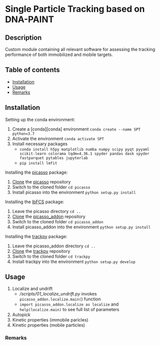 # Single Particle Tracking based on DNA-PAINT

## Description
Custom module containing all relevant software for assessing the tracking performance of both immobilized and mobile targets.



## Table of contents
* [Installation](#installation)
* [Usage](#usage)
* [Remarks](#remarks)

## Installation

Setting up the conda environment:
1. Create a [conda][conda] environment ``conda create --name SPT python=3.7``
2. Activate the environment ``conda activate SPT``
3. Install necessary packages 
    * ``conda install h5py matplotlib numba numpy scipy pyqt pyyaml scikit-learn colorama tqdm=4.36.1 spyder pandas dask spyder fastparquet pytables jupyterlab``
    * ``pip install lmfit``


Installing the [picasso](https://github.com/jungmannlab/picasso) package: 

1. [Clone](https://help.github.com/en/articles/cloning-a-repository) the [picasso](https://github.com/jungmannlab/picasso) repository
2. Switch to the cloned folder ``cd picasso``
3. Install picasso into the environment ``python setup.py install``

Installing the [lbFCS](https://github.com/schwille-paint/lbFCS) package:

1. Leave the picasso directory ``cd ..``
2. [Clone](https://help.github.com/en/articles/cloning-a-repository) the [picasso_addon](https://github.com/schwille-paint/picasso_addon) repository
3. Switch to the cloned folder ``cd picasso_addon``
4. Install picasso_addon into the environment ``python setup.py install``

Installing the [trackpy](https://github.com/soft-matter/trackpy) package:

1. Leave the picasso_addon directory ``cd ..``
2. [Clone](https://help.github.com/en/articles/cloning-a-repository) the [trackpy](https://github.com/soft-matter/trackpy) repository
3. Switch to the cloned folder ``cd trackpy``
4. Install trackpy into the environment ``python setup.py develop``



## Usage
1. Localize and undrift
    * */scripts/01_localize_undrift.py* invokes ``picasso_addon.localize.main(``) function
    * ``import picasso_addon.localize as localize`` and ``help(localize.main)`` to see full list of parameters
2. Autopick
3. Kinetic properties (immobile paricles)
4. Kinetic properties (mobile particles)

### Remarks


